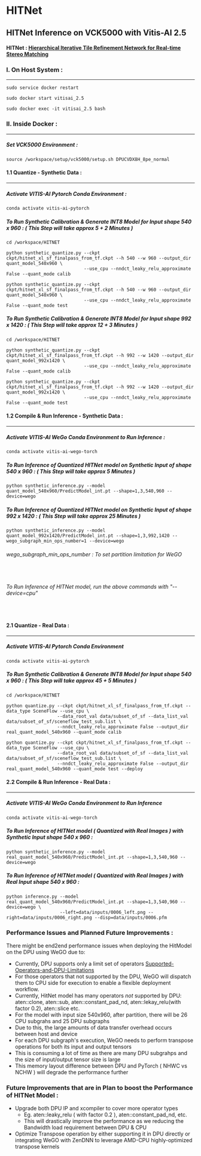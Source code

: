 # HITNet 

## HITNet Inference on VCK5000 with Vitis-AI 2.5

#### HITNet : [Hierarchical Iterative Tile Refinement Network for Real-time Stereo Matching](https://arxiv.org/pdf/2007.12140.pdf)


### I. On Host System : 
------------------------------------------------------------

```
sudo service docker restart 
```
```
sudo docker start vitisai_2.5 
```
```
sudo docker exec -it vitisai_2.5 bash
```

### II. Inside Docker : 
------------------------------------------------------------

##### Set VCK5000 Environment :

```
source /workspace/setup/vck5000/setup.sh DPUCVDX8H_8pe_normal
```

#### 1.1 Quantize - Synthetic Data :
------------------------------------------------------------
##### Activate VITIS-AI Pytorch Conda Environment :
```
conda activate vitis-ai-pytorch 
```

##### To Run Synthetic Calibration & Generate INT8 Model for Input shape 540 x 960 : ( This Step will take approx 5 + 2 Minutes ) 
```
cd /workspace/HITNET
```
```
python synthetic_quantize.py --ckpt ckpt/hitnet_xl_sf_finalpass_from_tf.ckpt --h 540 --w 960 --output_dir quant_model_540x960 \
                             --use_cpu --nndct_leaky_relu_approximate False --quant_mode calib 
```
```
python synthetic_quantize.py --ckpt ckpt/hitnet_xl_sf_finalpass_from_tf.ckpt --h 540 --w 960 --output_dir quant_model_540x960 \
                             --use_cpu --nndct_leaky_relu_approximate False --quant_mode test
```

##### To Run Synthetic Calibration & Generate INT8 Model for Input shape 992 x 1420 : ( This Step will take approx 12 + 3 Minutes ) 
```
cd /workspace/HITNET
```
```
python synthetic_quantize.py --ckpt ckpt/hitnet_xl_sf_finalpass_from_tf.ckpt --h 992 --w 1420 --output_dir quant_model_992x1420 \
                             --use_cpu --nndct_leaky_relu_approximate False --quant_mode calib
```
```
python synthetic_quantize.py --ckpt ckpt/hitnet_xl_sf_finalpass_from_tf.ckpt --h 992 --w 1420 --output_dir quant_model_992x1420 \
                             --use_cpu --nndct_leaky_relu_approximate False --quant_mode test
```

#### 1.2 Compile & Run Inference  - Synthetic Data :
------------------------------------------------------------
##### Activate VITIS-AI WeGo Conda Environment to Run Inference :
```
conda activate vitis-ai-wego-torch 
```

##### To Run Inference of Quantized HITNet model on Synthetic Input of shape 540 x 960 : ( This Step will take approx 5 Minutes )
```
python synthetic_inference.py --model quant_model_540x960/PredictModel_int.pt --shape=1,3,540,960 --device=wego
```

##### To Run Inference of Quantized HITNet model on Synthetic Input of shape 992 x 1420 : ( This Step will take approx 25 Minutes )
```
python synthetic_inference.py --model quant_model_992x1420/PredictModel_int.pt --shape=1,3,992,1420 --wego_subgraph_min_ops_number=1 --device=wego
```
###### wego_subgraph_min_ops_number : To set partition limitation for WeGO
<br> 

###### To Run Inference of HITNet model, run the above commands with "--device=cpu"

<br>

#### 2.1 Quantize - Real Data :
------------------------------------------------------------
##### Activate VITIS-AI Pytorch Conda Environment 
```
conda activate vitis-ai-pytorch 
```
##### To Run Synthetic Calibration & Generate INT8 Model for Input shape 540 x 960 : ( This Step will take approx 45 + 5 Minutes ) 
```
cd /workspace/HITNET
```
```
python quantize.py --ckpt ckpt/hitnet_xl_sf_finalpass_from_tf.ckpt --data_type SceneFlow --use_cpu \
                   --data_root_val data/subset_of_sf --data_list_val data/subset_of_sf/sceneflow_test_sub.list \
                   --nndct_leaky_relu_approximate False --output_dir real_quant_model_540x960 --quant_mode calib
```
```
python quantize.py --ckpt ckpt/hitnet_xl_sf_finalpass_from_tf.ckpt --data_type SceneFlow --use_cpu \
                   --data_root_val data/subset_of_sf --data_list_val data/subset_of_sf/sceneflow_test_sub.list \
                   --nndct_leaky_relu_approximate False --output_dir real_quant_model_540x960 --quant_mode test --deploy
```
#### 2.2 Compile & Run Inference  - Real Data :
------------------------------------------------------------
##### Activate VITIS-AI WeGo Conda Environment to Run Inference 
```
conda activate vitis-ai-wego-torch
```
##### To Run Inference of  HITNet model ( Quantized with Real Images ) with Synthetic Input shape 540 x 960 :
```
python synthetic_inference.py --model real_quant_model_540x960/PredictModel_int.pt --shape=1,3,540,960 --device=wego 
```

##### To Run Inference of  HITNet model ( Quantized with Real Images ) with Real Input shape 540 x 960 :
```
python inference.py --model real_quant_model_540x960/PredictModel_int.pt --shape=1,3,540,960 --device=wego \
                    --left=data/inputs/0006_left.png --right=data/inputs/0006_right.png --disp=data/inputs/0006.pfm

```

### Performance Issues and Planned Future Improvements :
There might be end2end performance issues when deploying the HitModel on the DPU using WeGO due to:

* Currently, DPU supports only a limit set of operators [Supported-Operators-and-DPU-Limitations](https://docs.xilinx.com/r/en-US/ug1414-vitis-ai/Supported-Operators-and-DPU-Limitations)
* For those operators that not supported by the DPU, WeGO will dispatch them to CPU side for execution to enable a flexible deployment workflow. 
* Currently, HitNet model has many operators *not* supported by DPU: aten::clone, aten::sub, aten::constant_pad_nd, aten::lekay_relu(with factor 0.2), aten::slice etc. 
* For the model with input size 540x960, after partition, there will be 26 CPU subgrahs and 25 DPU subgraphs
* Due to this, the large amounts of data transfer overhead occurs between host and device
* For each DPU subgraph's execution, WeGO needs to perform transpose operations for both its input and output tensors
* This is consuming a lot of time as there are many DPU subgrahps and the size of input/output tensor size is large 
* This memory layout difference between DPU and PyTorch ( NHWC vs NCHW ) will degrade the performance further


### Future Improvements that are in Plan to boost the Performance of HITNet Model :

* Upgrade both DPU IP and xcompiler to cover more operator types
  * Eg. aten::leaky_relu ( with factor 0.2 ), aten::constant_pad_nd, etc.
  * This will drastically improve the performance as we reducing the Bandwidth load requirement between DPU & CPU
* Optimize Transpose operation by either supporting it in DPU directly or integrating WeGO with ZenDNN to leverage AMD-CPU highly-optimized transpose kernels
